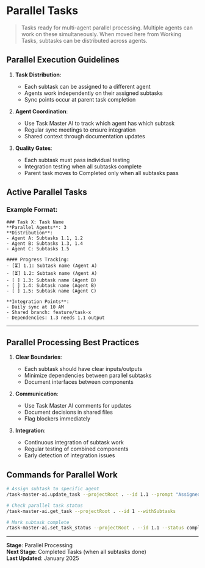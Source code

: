 # Parallel Tasks

> Tasks ready for multi-agent parallel processing. Multiple agents can work on these simultaneously.
> When moved here from Working Tasks, subtasks can be distributed across agents.

## Parallel Execution Guidelines

1. **Task Distribution**:
   - Each subtask can be assigned to a different agent
   - Agents work independently on their assigned subtasks
   - Sync points occur at parent task completion

2. **Agent Coordination**:
   - Use Task Master AI to track which agent has which subtask
   - Regular sync meetings to ensure integration
   - Shared context through documentation updates

3. **Quality Gates**:
   - Each subtask must pass individual testing
   - Integration testing when all subtasks complete
   - Parent task moves to Completed only when all subtasks pass

## Active Parallel Tasks

<!-- Tasks will be moved here from 03_Working_Tasks.md when ready for parallel processing -->

### Example Format:
```
### Task X: Task Name
**Parallel Agents**: 3
**Distribution**:
- Agent A: Subtasks 1.1, 1.2
- Agent B: Subtasks 1.3, 1.4
- Agent C: Subtasks 1.5

#### Progress Tracking:
- [⏳] 1.1: Subtask name (Agent A)
- [⏳] 1.2: Subtask name (Agent A)
- [ ] 1.3: Subtask name (Agent B)
- [ ] 1.4: Subtask name (Agent B)
- [ ] 1.5: Subtask name (Agent C)

**Integration Points**:
- Daily sync at 10 AM
- Shared branch: feature/task-x
- Dependencies: 1.3 needs 1.1 output
```

---

## Parallel Processing Best Practices

1. **Clear Boundaries**:
   - Each subtask should have clear inputs/outputs
   - Minimize dependencies between parallel subtasks
   - Document interfaces between components

2. **Communication**:
   - Use Task Master AI comments for updates
   - Document decisions in shared files
   - Flag blockers immediately

3. **Integration**:
   - Continuous integration of subtask work
   - Regular testing of combined components
   - Early detection of integration issues

## Commands for Parallel Work

```bash
# Assign subtask to specific agent
/task-master-ai.update_task --projectRoot . --id 1.1 --prompt "Assigned to Agent A"

# Check parallel task status
/task-master-ai.get_task --projectRoot . --id 1 --withSubtasks

# Mark subtask complete
/task-master-ai.set_task_status --projectRoot . --id 1.1 --status completed
```

---

**Stage**: Parallel Processing  
**Next Stage**: Completed Tasks (when all subtasks done)  
**Last Updated**: January 2025